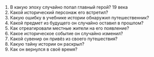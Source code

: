 1. В какую эпоху случайно попал главный герой? 19 века
2. Какой исторический персонаж его встретил?
3. Какую ошибку в учебнике истории обнаружил путешественник?
4. Какой предмет из будущего он случайно оставил в прошлом?
5. Как отреагировали местные жители на его появление?
6. Какое историческое событие он случайно изменил?
7. Какой сувенир он привёз из своего путешествия?
8. Какую тайну истории он раскрыл?
9. Как он вернулся в своё время?
